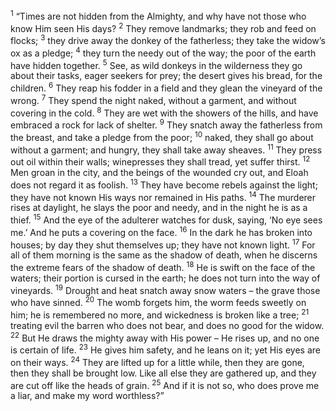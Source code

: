 <sup>1</sup> “Times are not hidden from the Almighty, and why have not those who know Him seen His days?
<sup>2</sup> They remove landmarks; they rob and feed on flocks;
<sup>3</sup> they drive away the donkey of the fatherless; they take the widow’s ox as a pledge;
<sup>4</sup> they turn the needy out of the way; the poor of the earth have hidden together.
<sup>5</sup> See, as wild donkeys in the wilderness they go about their tasks, eager seekers for prey; the desert gives his bread, for the children.
<sup>6</sup> They reap his fodder in a field and they glean the vineyard of the wrong.
<sup>7</sup> They spend the night naked, without a garment, and without covering in the cold.
<sup>8</sup> They are wet with the showers of the hills, and have embraced a rock for lack of shelter.
<sup>9</sup> They snatch away the fatherless from the breast, and take a pledge from the poor;
<sup>10</sup> naked, they shall go about without a garment; and hungry, they shall take away sheaves.
<sup>11</sup> They press out oil within their walls; winepresses they shall tread, yet suffer thirst.
<sup>12</sup> Men groan in the city, and the beings of the wounded cry out, and Eloah does not regard it as foolish.
<sup>13</sup> They have become rebels against the light; they have not known His ways nor remained in His paths.
<sup>14</sup> The murderer rises at daylight, he slays the poor and needy, and in the night he is as a thief.
<sup>15</sup> And the eye of the adulterer watches for dusk, saying, ‘No eye sees me.’ And he puts a covering on the face.
<sup>16</sup> In the dark he has broken into houses; by day they shut themselves up; they have not known light.
<sup>17</sup> For all of them morning is the same as the shadow of death, when he discerns the extreme fears of the shadow of death.
<sup>18</sup> He is swift on the face of the waters; their portion is cursed in the earth; he does not turn into the way of vineyards.
<sup>19</sup> Drought and heat snatch away snow waters – the grave those who have sinned.
<sup>20</sup> The womb forgets him, the worm feeds sweetly on him; he is remembered no more, and wickedness is broken like a tree;
<sup>21</sup> treating evil the barren who does not bear, and does no good for the widow.
<sup>22</sup> But He draws the mighty away with His power – He rises up, and no one is certain of life.
<sup>23</sup> He gives him safety, and he leans on it; yet His eyes are on their ways.
<sup>24</sup> They are lifted up for a little while, then they are gone, then they shall be brought low. Like all else they are gathered up, and they are cut off like the heads of grain.
<sup>25</sup> And if it is not so, who does prove me a liar, and make my word worthless?”
